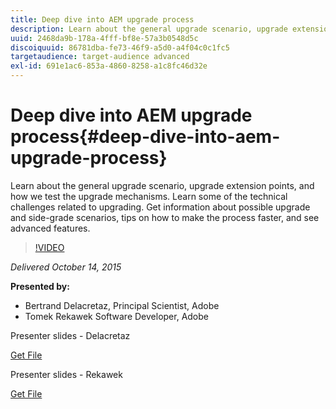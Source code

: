 ```yaml
---
title: Deep dive into AEM upgrade process
description: Learn about the general upgrade scenario, upgrade extension points, and how we test the upgrade mechanisms. Learn some of the technical challenges related to upgrading. Get information about possible upgrade and side-grade scenarios, tips on how to make the process faster, and see advanced features.
uuid: 2468da9b-178a-4fff-bf8e-57a3b0548d5c
discoiquuid: 86781dba-fe73-46f9-a5d0-a4f04c0c1fc5
targetaudience: target-audience advanced
exl-id: 691e1ac6-853a-4860-8258-a1c8fc46d32e
---
```

# Deep dive into AEM upgrade process{#deep-dive-into-aem-upgrade-process}

Learn about the general upgrade scenario, upgrade extension points, and how we test the upgrade mechanisms. Learn some of the technical challenges related to upgrading. Get information about possible upgrade and side-grade scenarios, tips on how to make the process faster, and see advanced features.

>[!VIDEO](https://video.tv.adobe.com/v/19376/?quality=9)

*Delivered October 14, 2015*

**Presented by:**

* Bertrand Delacretaz, Principal Scientist, Adobe
* Tomek Rekawek Software Developer, Adobe

Presenter slides - Delacretaz

[Get File](assets/aemgems-upgrades-2015-bdelacretaz.pdf)

Presenter slides - Rekawek

[Get File](assets/aemgems-upgrades-2015-trekaewk.pdf)
<!--
[Get back to the Overview](https://helpx.adobe.com/experience-manager/kt/eseminars/gems/aem-index.html)
-->
